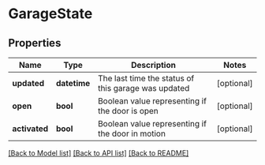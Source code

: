 # GarageState

## Properties
Name | Type | Description | Notes
------------ | ------------- | ------------- | -------------
**updated** | **datetime** | The last time the status of this garage was updated | [optional] 
**open** | **bool** | Boolean value representing if the door is open | [optional] 
**activated** | **bool** | Boolean value representing if the door in motion | [optional] 

[[Back to Model list]](../README.md#documentation-for-models) [[Back to API list]](../README.md#documentation-for-api-endpoints) [[Back to README]](../README.md)

